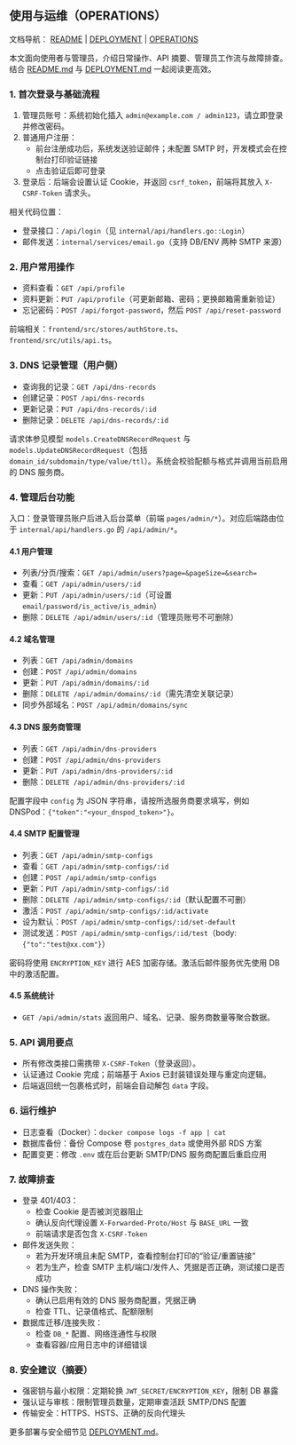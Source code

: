 ## 使用与运维（OPERATIONS）

文档导航： [README](README.md) | [DEPLOYMENT](DEPLOYMENT.md) | [OPERATIONS](OPERATIONS.md)

本文面向使用者与管理员，介绍日常操作、API 摘要、管理员工作流与故障排查。结合 [README.md](README.md) 与 [DEPLOYMENT.md](DEPLOYMENT.md) 一起阅读更高效。

### 1. 首次登录与基础流程

1. 管理员账号：系统初始化插入 `admin@example.com / admin123`，请立即登录并修改密码。
2. 普通用户注册：
   - 前台注册成功后，系统发送验证邮件；未配置 SMTP 时，开发模式会在控制台打印验证链接
   - 点击验证后即可登录
3. 登录后：后端会设置认证 Cookie，并返回 `csrf_token`，前端将其放入 `X-CSRF-Token` 请求头。

相关代码位置：

- 登录接口：`/api/login`（见 `internal/api/handlers.go::Login`）
- 邮件发送：`internal/services/email.go`（支持 DB/ENV 两种 SMTP 来源）

### 2. 用户常用操作

- 资料查看：`GET /api/profile`
- 资料更新：`PUT /api/profile`（可更新邮箱、密码；更换邮箱需重新验证）
- 忘记密码：`POST /api/forgot-password`，然后 `POST /api/reset-password`

前端相关：`frontend/src/stores/authStore.ts`、`frontend/src/utils/api.ts`。

### 3. DNS 记录管理（用户侧）

- 查询我的记录：`GET /api/dns-records`
- 创建记录：`POST /api/dns-records`
- 更新记录：`PUT /api/dns-records/:id`
- 删除记录：`DELETE /api/dns-records/:id`

请求体参见模型 `models.CreateDNSRecordRequest` 与 `models.UpdateDNSRecordRequest`（包括 `domain_id/subdomain/type/value/ttl`）。系统会校验配额与格式并调用当前启用的 DNS 服务商。

### 4. 管理后台功能

入口：登录管理员账户后进入后台菜单（前端 `pages/admin/*`）。对应后端路由位于 `internal/api/handlers.go` 的 `/api/admin/*`。

#### 4.1 用户管理

- 列表/分页/搜索：`GET /api/admin/users?page=&pageSize=&search=`
- 查看：`GET /api/admin/users/:id`
- 更新：`PUT /api/admin/users/:id`（可设置 `email/password/is_active/is_admin`）
- 删除：`DELETE /api/admin/users/:id`（管理员账号不可删除）

#### 4.2 域名管理

- 列表：`GET /api/admin/domains`
- 创建：`POST /api/admin/domains`
- 更新：`PUT /api/admin/domains/:id`
- 删除：`DELETE /api/admin/domains/:id`（需先清空关联记录）
- 同步外部域名：`POST /api/admin/domains/sync`

#### 4.3 DNS 服务商管理

- 列表：`GET /api/admin/dns-providers`
- 创建：`POST /api/admin/dns-providers`
- 更新：`PUT /api/admin/dns-providers/:id`
- 删除：`DELETE /api/admin/dns-providers/:id`

配置字段中 `config` 为 JSON 字符串，请按所选服务商要求填写，例如 DNSPod：`{"token":"<your_dnspod_token>"}`。

#### 4.4 SMTP 配置管理

- 列表：`GET /api/admin/smtp-configs`
- 查看：`GET /api/admin/smtp-configs/:id`
- 创建：`POST /api/admin/smtp-configs`
- 更新：`PUT /api/admin/smtp-configs/:id`
- 删除：`DELETE /api/admin/smtp-configs/:id`（默认配置不可删）
- 激活：`POST /api/admin/smtp-configs/:id/activate`
- 设为默认：`POST /api/admin/smtp-configs/:id/set-default`
- 测试发送：`POST /api/admin/smtp-configs/:id/test`（body: `{"to":"test@xx.com"}`）

密码将使用 `ENCRYPTION_KEY` 进行 AES 加密存储。激活后邮件服务优先使用 DB 中的激活配置。

#### 4.5 系统统计

- `GET /api/admin/stats` 返回用户、域名、记录、服务商数量等聚合数据。

### 5. API 调用要点

- 所有修改类接口需携带 `X-CSRF-Token`（登录返回）。
- 认证通过 Cookie 完成；前端基于 Axios 已封装错误处理与重定向逻辑。
- 后端返回统一包裹格式时，前端会自动解包 `data` 字段。

### 6. 运行维护

- 日志查看（Docker）：`docker compose logs -f app | cat`
- 数据库备份：备份 Compose 卷 `postgres_data` 或使用外部 RDS 方案
- 配置变更：修改 `.env` 或在后台更新 SMTP/DNS 服务商配置后重启应用

### 7. 故障排查

- 登录 401/403：
  - 检查 Cookie 是否被浏览器阻止
  - 确认反向代理设置 `X-Forwarded-Proto/Host` 与 `BASE_URL` 一致
  - 前端请求是否包含 `X-CSRF-Token`
- 邮件发送失败：
  - 若为开发环境且未配 SMTP，查看控制台打印的“验证/重置链接”
  - 若为生产，检查 SMTP 主机/端口/发件人、凭据是否正确，测试接口是否成功
- DNS 操作失败：
  - 确认已启用有效的 DNS 服务商配置，凭据正确
  - 检查 TTL、记录值格式、配额限制
- 数据库迁移/连接失败：
  - 检查 `DB_*` 配置、网络连通性与权限
  - 查看容器/应用日志中的详细错误

### 8. 安全建议（摘要）

- 强密钥与最小权限：定期轮换 `JWT_SECRET/ENCRYPTION_KEY`，限制 DB 暴露
- 强认证与审核：限制管理员数量，定期审查活跃 SMTP/DNS 配置
- 传输安全：HTTPS、HSTS、正确的反向代理头

更多部署与安全细节见 [DEPLOYMENT.md](DEPLOYMENT.md)。
